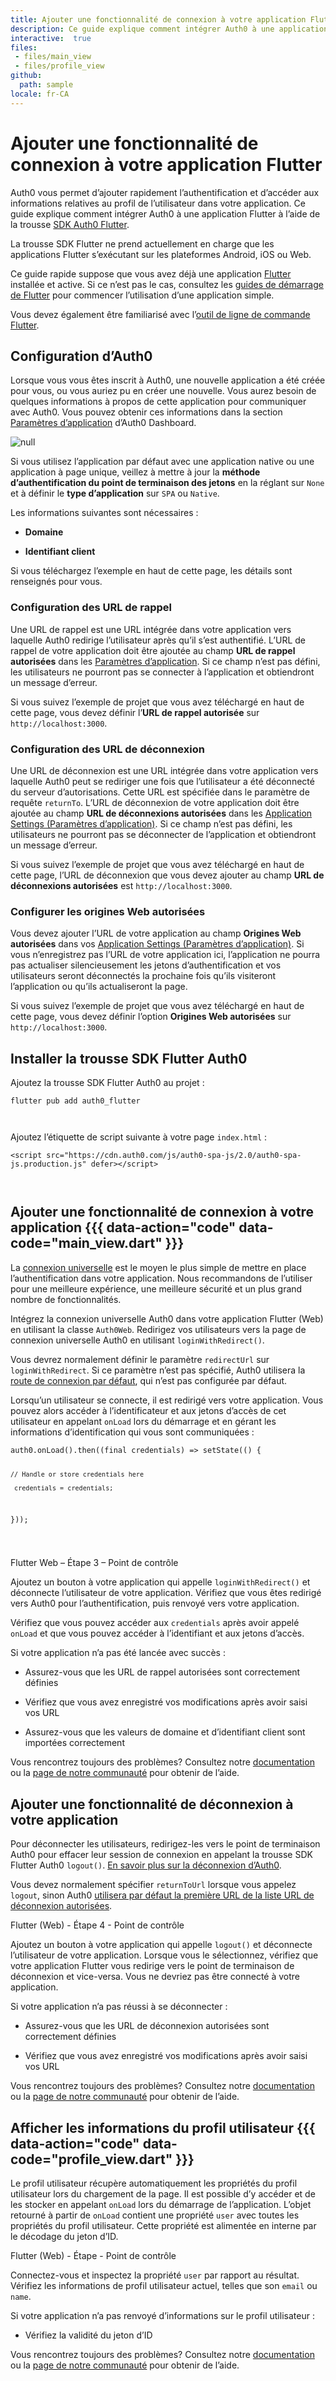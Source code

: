 ```yaml
---
title: Ajouter une fonctionnalité de connexion à votre application Flutter
description: Ce guide explique comment intégrer Auth0 à une application Flutter à l’aide de la trousse SDK Auth0 Flutter.
interactive:  true
files:
 - files/main_view
 - files/profile_view
github:
  path: sample
locale: fr-CA
---
```


# Ajouter une fonctionnalité de connexion à votre application Flutter


<p>Auth0 vous permet d’ajouter rapidement l’authentification et d’accéder aux informations relatives au profil de l’utilisateur dans votre application. Ce guide explique comment intégrer Auth0 à une application Flutter à l’aide de la trousse <a href="https://github.com/auth0/auth0-flutter" target="_blank" rel="noreferrer noopener">SDK Auth0 Flutter</a>.</p><p><div class="alert-container" severity="default"><p>La trousse SDK Flutter ne prend actuellement en charge que les applications Flutter s’exécutant sur les plateformes Android, iOS ou Web.</p></div></p><p>Ce guide rapide suppose que vous avez déjà une application <a href="https://flutter.dev/" target="_blank" rel="noreferrer noopener">Flutter</a> installée et active. Si ce n’est pas le cas, consultez les <a href="https://docs.flutter.dev/get-started/install" target="_blank" rel="noreferrer noopener">guides de démarrage de Flutter</a> pour commencer l’utilisation d’une application simple.</p><p>Vous devez également être familiarisé avec l’<a href="https://docs.flutter.dev/reference/flutter-cli" target="_blank" rel="noreferrer noopener">outil de ligne de commande Flutter</a>.</p><p></p>

## Configuration d’Auth0


<p>Lorsque vous vous êtes inscrit à Auth0, une nouvelle application a été créée pour vous, ou vous auriez pu en créer une nouvelle. Vous aurez besoin de quelques informations à propos de cette application pour communiquer avec Auth0. Vous pouvez obtenir ces informations dans la section <a href="https://manage.auth0.com/#/applications" target="_blank" rel="noreferrer noopener">Paramètres d’application</a> d’Auth0 Dashboard.</p><img src="//images.ctfassets.net/cdy7uua7fh8z/6SC7KnyzCyO8cwXQfril1X/7f204d6b4eb87562043e7f1083aca651/My_App_-_Settings_-_French.png" alt="null" /><p><div class="alert-container" severity="default"><p>Si vous utilisez l’application par défaut avec une application native ou une application à page unique, veillez à mettre à jour la <b>méthode d’authentification du point de terminaison des jetons</b> en la réglant sur <code>None</code> et à définir le <b>type d’application</b> sur <code>SPA</code> ou <code>Native</code>.</p></div></p><p>Les informations suivantes sont nécessaires :</p><ul><li><p><b>Domaine</b></p></li><li><p><b>Identifiant client</b></p></li></ul><p><b></b><div class="alert-container" severity="default"><p>Si vous téléchargez l’exemple en haut de cette page, les détails sont renseignés pour vous.</p></div></p><h3>Configuration des URL de rappel</h3><p>Une URL de rappel est une URL intégrée dans votre application vers laquelle Auth0 redirige l’utilisateur après qu’il s’est authentifié. L’URL de rappel de votre application doit être ajoutée au champ <b>URL de rappel autorisées</b> dans les <a href="https://manage.auth0.com/#/applications" target="_blank" rel="noreferrer noopener">Paramètres d’application</a>. Si ce champ n’est pas défini, les utilisateurs ne pourront pas se connecter à l’application et obtiendront un message d’erreur.</p><p><div class="alert-container" severity="default"><p>Si vous suivez l’exemple de projet que vous avez téléchargé en haut de cette page, vous devez définir l’<b>URL de rappel autorisée</b> sur <code>http://localhost:3000</code>.</p></div></p><h3>Configuration des URL de déconnexion</h3><p>Une URL de déconnexion est une URL intégrée dans votre application vers laquelle Auth0 peut se rediriger une fois que l’utilisateur a été déconnecté du serveur d’autorisations. Cette URL est spécifiée dans le paramètre de requête <code>returnTo</code>. L’URL de déconnexion de votre application doit être ajoutée au champ <b>URL de déconnexions autorisées</b> dans les <a href="https://manage.auth0.com/#/applications" target="_blank" rel="noreferrer noopener">Application Settings (Paramètres d’application)</a>. Si ce champ n’est pas défini, les utilisateurs ne pourront pas se déconnecter de l’application et obtiendront un message d’erreur.</p><p><div class="alert-container" severity="default"><p>Si vous suivez l’exemple de projet que vous avez téléchargé en haut de cette page, l’URL de déconnexion que vous devez ajouter au champ <b>URL de déconnexions autorisées</b> est <code>http://localhost:3000</code>.</p></div></p><h3>Configurer les origines Web autorisées</h3><p>Vous devez ajouter l’URL de votre application au champ <b>Origines Web autorisées</b> dans vos <a href="https://manage.auth0.com/#/applications/%7ByourClientId%7D/settings" target="_blank" rel="noreferrer noopener">Application Settings (Paramètres d’application)</a>. Si vous n’enregistrez pas l’URL de votre application ici, l’application ne pourra pas actualiser silencieusement les jetons d’authentification et vos utilisateurs seront déconnectés la prochaine fois qu’ils visiteront l’application ou qu’ils actualiseront la page.</p><p><div class="alert-container" severity="default"><p>Si vous suivez l’exemple de projet que vous avez téléchargé en haut de cette page, vous devez définir l’option <b>Origines Web autorisées</b> sur <code>http://localhost:3000</code>.</p></div></p><p></p>

## Installer la trousse SDK Flutter Auth0


<p>Ajoutez la trousse SDK Flutter Auth0 au projet :</p><p><pre><code class="language-javascript">flutter pub add auth0_flutter

</code></pre>

</p><p>Ajoutez l’étiquette de script suivante à votre page <code>index.html</code> :</p><p><pre><code class="language-javascript">&lt;script src=&quot;https://cdn.auth0.com/js/auth0-spa-js/2.0/auth0-spa-js.production.js&quot; defer&gt;&lt;/script&gt;

</code></pre>

</p>

## Ajouter une fonctionnalité de connexion à votre application {{{ data-action="code" data-code="main_view.dart" }}}


<p>La <a href="https://auth0.com/docs/authenticate/login/auth0-universal-login" target="_blank" >connexion universelle</a> est le moyen le plus simple de mettre en place l’authentification dans votre application. Nous recommandons de l’utiliser pour une meilleure expérience, une meilleure sécurité et un plus grand nombre de fonctionnalités.</p><p>Intégrez la connexion universelle Auth0 dans votre application Flutter (Web) en utilisant la classe <code>Auth0Web</code>. Redirigez vos utilisateurs vers la page de connexion universelle Auth0 en utilisant <code>loginWithRedirect()</code>.</p><p><div class="alert-container" severity="default"><p>Vous devrez normalement définir le paramètre <code>redirectUrl</code> sur <code>loginWithRedirect</code>. Si ce paramètre n’est pas spécifié, Auth0 utilisera la <a href="https://auth0.com/docs/authenticate/login/auth0-universal-login/configure-default-login-routes" target="_blank" >route de connexion par défaut</a>, qui n’est pas configurée par défaut.</p></div></p><p>Lorsqu’un utilisateur se connecte, il est redirigé vers votre application. Vous pouvez alors accéder à l’identificateur et aux jetons d’accès de cet utilisateur en appelant <code>onLoad</code> lors du démarrage et en gérant les informations d’identification qui vous sont communiquées :</p><p><pre><code class="language-javascript">auth0.onLoad().then((final credentials) =&gt; setState(() {

    // Handle or store credentials here

    _credentials = credentials;

  }));

</code></pre>

</p><p><div class="checkpoint">Flutter Web – Étape 3 – Point de contrôle <div class="checkpoint-default"><p>Ajoutez un bouton à votre application qui appelle <code>loginWithRedirect()</code> et déconnecte l’utilisateur de votre application. Vérifiez que vous êtes redirigé vers Auth0 pour l’authentification, puis renvoyé vers votre application.</p><p>Vérifiez que vous pouvez accéder aux <code>credentials</code> après avoir appelé <code>onLoad</code> et que vous pouvez accéder à l’identifiant et aux jetons d’accès.</p></div>

  <div class="checkpoint-success"></div>

  <div class="checkpoint-failure"><p>Si votre application n’a pas été lancée avec succès :</p><ul><li><p>Assurez-vous que les URL de rappel autorisées sont correctement définies</p></li><li><p>Vérifiez que vous avez enregistré vos modifications après avoir saisi vos URL</p></li><li><p>Assurez-vous que les valeurs de domaine et d’identifiant client sont importées correctement</p></li></ul><p>Vous rencontrez toujours des problèmes? Consultez notre <a href="https://auth0.com/docs" target="_blank" >documentation</a> ou la <a href="https://community.auth0.com/" target="_blank" rel="noreferrer noopener">page de notre communauté</a> pour obtenir de l’aide.</p></div>

  </div></p>

## Ajouter une fonctionnalité de déconnexion à votre application


<p>Pour déconnecter les utilisateurs, redirigez-les vers le point de terminaison Auth0 pour effacer leur session de connexion en appelant la trousse SDK Flutter Auth0 <code>logout()</code>. <a href="https://auth0.com/docs/authenticate/login/logout" target="_blank" >En savoir plus sur la déconnexion d’Auth0</a>.</p><p><div class="alert-container" severity="default"><p>Vous devez normalement spécifier <code>returnToUrl</code> lorsque vous appelez <code>logout</code>, sinon Auth0 <a href="https://auth0.com/docs/authenticate/login/logout/redirect-users-after-logout" target="_blank" >utilisera par défaut la première URL de la liste URL de déconnexion autorisées</a>.</p></div></p><p><div class="checkpoint">Flutter (Web) - Étape 4 - Point de contrôle <div class="checkpoint-default"><p>Ajoutez un bouton à votre application qui appelle <code>logout()</code> et déconnecte l’utilisateur de votre application. Lorsque vous le sélectionnez, vérifiez que votre application Flutter vous redirige vers le point de terminaison de déconnexion et vice-versa. Vous ne devriez pas être connecté à votre application.</p></div>

  <div class="checkpoint-success"></div>

  <div class="checkpoint-failure"><p>Si votre application n’a pas réussi à se déconnecter :</p><ul><li><p>Assurez-vous que les URL de déconnexion autorisées sont correctement définies</p></li><li><p>Vérifiez que vous avez enregistré vos modifications après avoir saisi vos URL</p></li></ul><p>Vous rencontrez toujours des problèmes? Consultez notre <a href="https://auth0.com/docs" target="_blank" >documentation</a> ou la <a href="https://community.auth0.com/" target="_blank" rel="noreferrer noopener">page de notre communauté</a> pour obtenir de l’aide.</p></div>

  </div></p>

## Afficher les informations du profil utilisateur {{{ data-action="code" data-code="profile_view.dart" }}}


<p>Le profil utilisateur récupère automatiquement les propriétés du profil utilisateur lors du chargement de la page. Il est possible d’y accéder et de les stocker en appelant <code>onLoad</code> lors du démarrage de l’application. L’objet retourné à partir de <code>onLoad</code> contient une propriété <code>user</code> avec toutes les propriétés du profil utilisateur. Cette propriété est alimentée en interne par le décodage du jeton d’ID.</p><p><div class="checkpoint">Flutter (Web) - Étape - Point de contrôle <div class="checkpoint-default"><p>Connectez-vous et inspectez la propriété <code>user</code> par rapport au résultat. Vérifiez les informations de profil utilisateur actuel, telles que son <code>email</code> ou <code>name</code>.</p></div>

  <div class="checkpoint-success"></div>

  <div class="checkpoint-failure"><p>Si votre application n’a pas renvoyé d’informations sur le profil utilisateur :</p><ul><li><p>Vérifiez la validité du jeton d’ID</p></li></ul><p>Vous rencontrez toujours des problèmes? Consultez notre <a href="https://auth0.com/docs" target="_blank" >documentation</a> ou la <a href="https://community.auth0.com/" target="_blank" rel="noreferrer noopener">page de notre communauté</a> pour obtenir de l’aide.</p></div>

  </div></p>

